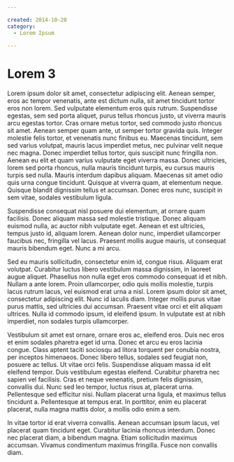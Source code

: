 ```yaml
---

created: 2014-10-20
category:
  - Lorem Ipsum
  
---
```

# Lorem 3

Lorem ipsum dolor sit amet, consectetur adipiscing elit. Aenean semper, eros ac tempor venenatis, ante est dictum nulla, sit amet tincidunt tortor eros non lorem. Sed vulputate elementum eros quis rutrum. Suspendisse egestas, sem sed porta aliquet, purus tellus rhoncus justo, ut viverra mauris arcu egestas tortor. Cras ornare metus tortor, sed commodo justo rhoncus sit amet. Aenean semper quam ante, ut semper tortor gravida quis. Integer molestie felis tortor, et venenatis nunc finibus eu. Maecenas tincidunt, sem sed varius volutpat, mauris lacus imperdiet metus, nec pulvinar velit neque nec magna. Donec imperdiet tellus tortor, quis suscipit nunc fringilla non. Aenean eu elit et quam varius vulputate eget viverra massa. Donec ultricies, lorem sed porta rhoncus, nulla mauris tincidunt turpis, eu cursus mauris turpis sed nulla. Mauris interdum dapibus aliquam. Maecenas sit amet odio quis urna congue tincidunt. Quisque at viverra quam, at elementum neque. Quisque blandit dignissim tellus et accumsan. Donec eros nunc, suscipit in sem vitae, sodales vestibulum ligula.

Suspendisse consequat nisl posuere dui elementum, at ornare quam facilisis. Donec aliquam massa sed molestie tristique. Donec aliquam euismod nulla, ac auctor nibh vulputate eget. Aenean et est ultricies, tempus justo id, aliquam lorem. Aenean dolor nunc, imperdiet ullamcorper faucibus nec, fringilla vel lacus. Praesent mollis augue mauris, ut consequat mauris bibendum eget. Nunc a mi arcu.

Sed eu mauris sollicitudin, consectetur enim id, congue risus. Aliquam erat volutpat. Curabitur luctus libero vestibulum massa dignissim, in laoreet augue aliquet. Phasellus non nulla eget eros commodo consequat id et nibh. Nullam a ante lorem. Proin ullamcorper, odio quis mollis molestie, turpis lacus rutrum lacus, vel euismod erat urna a nisl. Lorem ipsum dolor sit amet, consectetur adipiscing elit. Nunc id iaculis diam. Integer mollis purus vitae purus mattis, sed ultricies dui accumsan. Praesent vitae orci et elit aliquam ultrices. Nulla id commodo ipsum, id eleifend ipsum. In vulputate est at nibh imperdiet, non sodales turpis ullamcorper.

Vestibulum sit amet est ornare, ornare eros ac, eleifend eros. Duis nec eros et enim sodales pharetra eget id urna. Donec et arcu eu eros lacinia congue. Class aptent taciti sociosqu ad litora torquent per conubia nostra, per inceptos himenaeos. Donec libero tellus, sodales sed feugiat non, posuere ac tellus. Ut vitae orci felis. Suspendisse aliquam massa id elit eleifend tempor. Duis vestibulum egestas eleifend. Curabitur pharetra nec sapien vel facilisis. Cras et neque venenatis, pretium felis dignissim, convallis dui. Nunc sed leo tempor, luctus risus at, placerat urna. Pellentesque sed efficitur nisi. Nullam placerat urna ligula, et maximus tellus tincidunt a. Pellentesque at tempus erat. In porttitor, enim eu placerat placerat, nulla magna mattis dolor, a mollis odio enim a sem.

In vitae tortor id erat viverra convallis. Aenean accumsan ipsum lacus, vel placerat quam tincidunt eget. Curabitur lacinia rhoncus interdum. Donec nec placerat diam, a bibendum magna. Etiam sollicitudin maximus accumsan. Vivamus condimentum maximus fringilla. Fusce non convallis diam.
